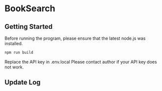 # BookSearch

## Getting Started

Before running the program, please ensure that the latest node.js was installed.
```bash
npm run build
```

Replace the API key in .env.local
Please contact author if your API key does not work.

## Update Log
